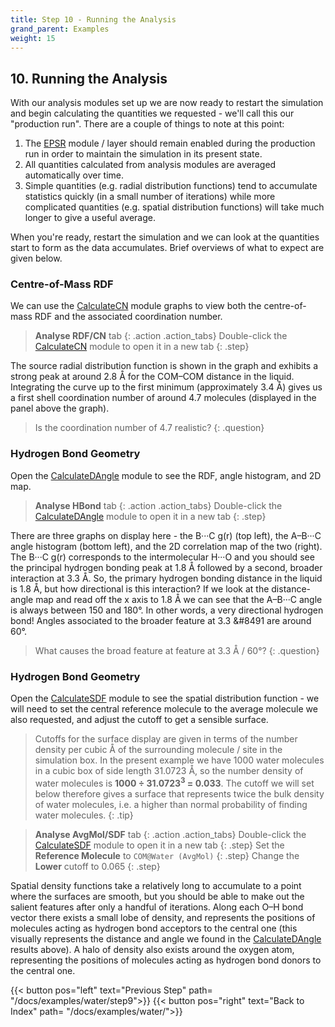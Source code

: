 ```yaml
---
title: Step 10 - Running the Analysis
grand_parent: Examples
weight: 15
---
```


## 10. Running the Analysis

With our analysis modules set up we are now ready to restart the simulation and begin calculating the quantities we requested - we'll call this our "production run". There are a couple of things to note at this point:

1. The [EPSR](../../userguide/modules/epsr) module / layer should remain enabled during the production run in order to maintain the simulation in its present state.
2. All quantities calculated from analysis modules are averaged automatically over time.
3. Simple quantities (e.g. radial distribution functions) tend to accumulate statistics quickly (in a small number of iterations) while more complicated quantities (e.g. spatial distribution functions) will take much longer to give a useful average.

When you're ready, restart the simulation and we can look at the quantities start to form as the data accumulates. Brief overviews of what to expect are given below.

### Centre-of-Mass RDF

We can use the [CalculateCN](../../userguide/modules/calculatecn) module graphs to view both the centre-of-mass RDF and the associated coordination number.

> **Analyse RDF/CN** tab
{: .action .action_tabs}
> Double-click the [CalculateCN](../../userguide/modules/calculatecn) module to open it in a new tab
{: .step}

The source radial distribution function is shown in the graph and exhibits a strong peak at around 2.8 &#8491; for the COM&ndash;COM distance in the liquid. Integrating the curve up to the first minimum (approximately 3.4 &#8491;) gives us a first shell coordination number of around 4.7 molecules (displayed in the panel above the graph).

> Is the coordination number of 4.7 realistic?
{: .question}

### Hydrogen Bond Geometry

Open the [CalculateDAngle](../../userguide/modules/calculatedangle) module to see the RDF, angle histogram, and 2D map.

> **Analyse HBond** tab
{: .action .action_tabs}
> Double-click the [CalculateDAngle](../../userguide/modules/calculatedangle) module to open it in a new tab
{: .step}

There are three graphs on display here - the B&middot;&middot;&middot;C g(r) (top left), the A&ndash;B&middot;&middot;&middot;C angle histogram (bottom left), and the 2D correlation map of the two (right). The B&middot;&middot;&middot;C g(r) corresponds to the intermolecular H&middot;&middot;&middot;O and you should see the principal hydrogen bonding peak at 1.8 &#8491; followed by a second, broader interaction at 3.3 &#8491;. So, the primary hydrogen bonding distance in the liquid is 1.8 &#8491;, but how directional is this interaction? If we look at the distance-angle map and read off the x axis to 1.8 &#8491; we can see that the A&ndash;B&middot;&middot;&middot;C angle is always between 150 and 180&deg;. In other words, a very directional hydrogen bond! Angles associated to the broader feature at 3.3 &#8491 are around 60&deg;.

> What causes the broad feature at feature at 3.3 &#8491; / 60&deg;?
{: .question}

### Hydrogen Bond Geometry

Open the [CalculateSDF](../../userguide/modules/calculatesdf) module to see the spatial distribution function - we will need to set the central reference molecule to the average molecule we also requested, and adjust the cutoff to get a sensible surface.

> Cutoffs for the surface display are given in terms of the number density per cubic &#8491; of the surrounding molecule / site in the simulation box. In the present example we have 1000 water molecules in a cubic box of side length 31.0723 &#8491;, so the number density of water molecules is **1000 &divide; 31.0723<sup>3</sup> = 0.033**. The cutoff we will set below therefore gives a surface that represents twice the bulk density of water molecules, i.e. a higher than normal probability of finding water molecules.
{: .tip}

> **Analyse AvgMol/SDF** tab
{: .action .action_tabs}
> Double-click the [CalculateSDF](../../userguide/modules/calculatedsdf) module to open it in a new tab
{: .step}
> Set the **Reference Molecule** to `COM@Water (AvgMol)`
{: .step}
> Change the **Lower** cutoff to 0.065
{: .step}

Spatial density functions take a relatively long to accumulate to a point where the surfaces are smooth, but you should be able to make out the salient features after only a handful of iterations. Along each O&ndash;H bond vector there exists a small lobe of density, and represents the positions of molecules acting as hydrogen bond acceptors to the central one (this visually represents the distance and angle we found in the [CalculateDAngle](../../userguide/modules/calculatedangle) results above). A halo of density also exists around the oxygen atom, representing the positions of molecules acting as hydrogen bond donors to the central one.


{{< button pos="left" text="Previous Step" path= "/docs/examples/water/step9">}}
{{< button pos="right" text="Back to Index" path= "/docs/examples/water/">}}
